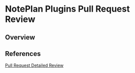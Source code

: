 # NotePlan Plugins Pull Request Review

## Overview

## References

[Pull Request Detailed Review](https://docs.github.com/en/github/collaborating-with-pull-requests/reviewing-changes-in-pull-requests/reviewing-proposed-changes-in-a-pull-request)
